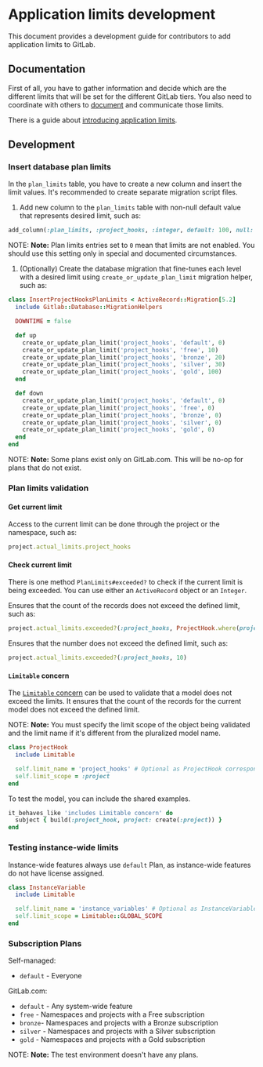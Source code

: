 # Application limits development

This document provides a development guide for contributors to add application
limits to GitLab.

## Documentation

First of all, you have to gather information and decide which are the different
limits that will be set for the different GitLab tiers. You also need to
coordinate with others to [document](../administration/instance_limits.md)
and communicate those limits.

There is a guide about [introducing application
limits](https://about.gitlab.com/handbook/product/product-processes/#introducing-application-limits).

## Development

### Insert database plan limits

In the `plan_limits` table, you have to create a new column and insert the
limit values. It's recommended to create separate migration script files.

1. Add new column to the `plan_limits` table with non-null default value
   that represents desired limit, such as:

  ```ruby
  add_column(:plan_limits, :project_hooks, :integer, default: 100, null: false)
  ```

  NOTE: **Note:** Plan limits entries set to `0` mean that limits are not
  enabled. You should use this setting only in special and documented circumstances.

1. (Optionally) Create the database migration that fine-tunes each level with
    a desired limit using `create_or_update_plan_limit` migration helper, such as:

  ```ruby
  class InsertProjectHooksPlanLimits < ActiveRecord::Migration[5.2]
    include Gitlab::Database::MigrationHelpers

    DOWNTIME = false

    def up
      create_or_update_plan_limit('project_hooks', 'default', 0)
      create_or_update_plan_limit('project_hooks', 'free', 10)
      create_or_update_plan_limit('project_hooks', 'bronze', 20)
      create_or_update_plan_limit('project_hooks', 'silver', 30)
      create_or_update_plan_limit('project_hooks', 'gold', 100)
    end

    def down
      create_or_update_plan_limit('project_hooks', 'default', 0)
      create_or_update_plan_limit('project_hooks', 'free', 0)
      create_or_update_plan_limit('project_hooks', 'bronze', 0)
      create_or_update_plan_limit('project_hooks', 'silver', 0)
      create_or_update_plan_limit('project_hooks', 'gold', 0)
    end
  end
  ```

NOTE: **Note:** Some plans exist only on GitLab.com. This will be no-op
for plans that do not exist.

### Plan limits validation

#### Get current limit

Access to the current limit can be done through the project or the namespace,
such as:

```ruby
project.actual_limits.project_hooks
```

#### Check current limit

There is one method `PlanLimits#exceeded?` to check if the current limit is
being exceeded. You can use either an `ActiveRecord` object or an `Integer`.

Ensures that the count of the records does not exceed the defined limit, such as:

```ruby
project.actual_limits.exceeded?(:project_hooks, ProjectHook.where(project: project))
```

Ensures that the number does not exceed the defined limit, such as:

```ruby
project.actual_limits.exceeded?(:project_hooks, 10)
```

#### `Limitable` concern

The [`Limitable` concern](https://gitlab.com/gitlab-org/gitlab/blob/master/app/models/concerns/limitable.rb)
can be used to validate that a model does not exceed the limits. It ensures
that the count of the records for the current model does not exceed the defined
limit.

NOTE: **Note:** You must specify the limit scope of the object being validated
and the limit name if it's different from the pluralized model name.

```ruby
class ProjectHook
  include Limitable

  self.limit_name = 'project_hooks' # Optional as ProjectHook corresponds with project_hooks
  self.limit_scope = :project
end
```

To test the model, you can include the shared examples.

```ruby
it_behaves_like 'includes Limitable concern' do
  subject { build(:project_hook, project: create(:project)) }
end
```

### Testing instance-wide limits

Instance-wide features always use `default` Plan, as instance-wide features
do not have license assigned.

```ruby
class InstanceVariable
  include Limitable

  self.limit_name = 'instance_variables' # Optional as InstanceVariable corresponds with instance_variables
  self.limit_scope = Limitable::GLOBAL_SCOPE
end
```

### Subscription Plans

Self-managed:

- `default` - Everyone

GitLab.com:

- `default` - Any system-wide feature
- `free` - Namespaces and projects with a Free subscription
- `bronze`- Namespaces and projects with a Bronze subscription
- `silver` - Namespaces and projects with a Silver subscription
- `gold` - Namespaces and projects with a Gold subscription

NOTE: **Note:** The test environment doesn't have any plans.
